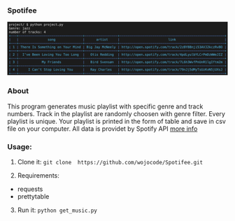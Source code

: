 ### Spotifee 
<p align="center" margin-top="20">
  <img width="550" src="./static/app_prewiev.png" alt="Logo">
</p>

### About
This program generates music playlist with specific genre and track numbers. 
Track in the playlist are randomly choosen with genre filter. 
Every playlist is unique. 
Your playlist is printed in the form of table and save in csv file on your computer. 
All data is providet by Spotify API [more info](https://developer.spotify.com/documentation/web-api "Spotify Api")

### Usage:
1. Clone it:
`git clone  https://github.com/wojocode/Spotifee.git`

2. Requirements:
- requests
- prettytable

3. Run it:
`python get_music.py`